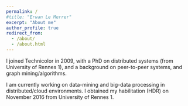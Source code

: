 ```yaml
---
permalink: /
#title: "Erwan Le Merrer"
excerpt: "About me"
author_profile: true
redirect_from: 
  - /about/
  - /about.html
---
```


I joined Technicolor in 2009, with a PhD on distributed systems (from University of Rennes 1), and a background on peer-to-peer systems, and graph mining/algorithms.

I am currently working on data-mining and big-data processing in distributed/cloud environments. I obtained my habilitation (HDR) on November 2016 from University of Rennes 1.
